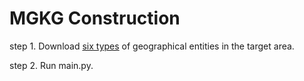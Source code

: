 # MGKG Construction

step 1. Download [six types](https://zenodo.org/records/11311869?preview=1) of geographical entities in the target area.

step 2. Run main.py.